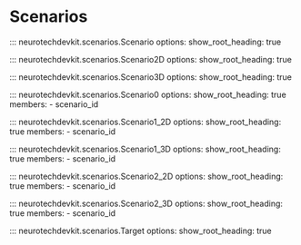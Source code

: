 # Scenarios

::: neurotechdevkit.scenarios.Scenario
options:
show_root_heading: true

::: neurotechdevkit.scenarios.Scenario2D
options:
show_root_heading: true

::: neurotechdevkit.scenarios.Scenario3D
options:
show_root_heading: true

::: neurotechdevkit.scenarios.Scenario0
options:
show_root_heading: true
members: - scenario_id

::: neurotechdevkit.scenarios.Scenario1_2D
options:
show_root_heading: true
members: - scenario_id

::: neurotechdevkit.scenarios.Scenario1_3D
options:
show_root_heading: true
members: - scenario_id

::: neurotechdevkit.scenarios.Scenario2_2D
options:
show_root_heading: true
members: - scenario_id

::: neurotechdevkit.scenarios.Scenario2_3D
options:
show_root_heading: true
members: - scenario_id

::: neurotechdevkit.scenarios.Target
options:
show_root_heading: true

